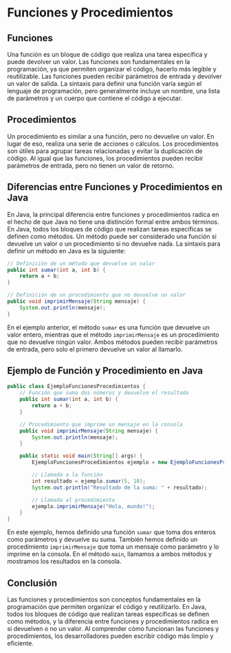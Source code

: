 # Funciones y Procedimientos

## Funciones

Una función es un bloque de código que realiza una tarea específica y puede devolver un valor. Las funciones son
fundamentales en la programación, ya que permiten organizar el código, hacerlo más legible y reutilizable.
Las funciones pueden recibir parámetros de entrada y devolver un valor de salida. La sintaxis para definir una función
varía según el lenguaje de programación, pero generalmente incluye un nombre, una lista de parámetros y un cuerpo
que contiene el código a ejecutar.

## Procedimientos

Un procedimiento es similar a una función, pero no devuelve un valor. En lugar de eso, realiza una serie de acciones
o cálculos. Los procedimientos son útiles para agrupar tareas relacionadas y evitar la duplicación de código.
Al igual que las funciones, los procedimientos pueden recibir parámetros de entrada, pero no tienen un valor de
retorno.

## Diferencias entre Funciones y Procedimientos en Java

En Java, la principal diferencia entre funciones y procedimientos radica en el hecho de que Java no tiene una
distinción formal entre ambos términos. En Java, todos los bloques de código que realizan tareas específicas se
definen como métodos. Un método puede ser considerado una función si devuelve un valor o un procedimiento si no
devuelve nada. La sintaxis para definir un método en Java es la siguiente:

```java
// Definición de un método que devuelve un valor
public int sumar(int a, int b) {
    return a + b;
}

// Definición de un procedimiento que no devuelve un valor
public void imprimirMensaje(String mensaje) {
    System.out.println(mensaje);
}
```

En el ejemplo anterior, el método `sumar` es una función que devuelve un valor entero, mientras que el método
`imprimirMensaje` es un procedimiento que no devuelve ningún valor. Ambos métodos pueden recibir parámetros de
entrada, pero solo el primero devuelve un valor al llamarlo.

## Ejemplo de Función y Procedimiento en Java

```java
public class EjemploFuncionesProcedimientos {
    // Función que suma dos números y devuelve el resultado
    public int sumar(int a, int b) {
        return a + b;
    }

    // Procedimiento que imprime un mensaje en la consola
    public void imprimirMensaje(String mensaje) {
        System.out.println(mensaje);
    }

    public static void main(String[] args) {
        EjemploFuncionesProcedimientos ejemplo = new EjemploFuncionesProcedimientos();

        // Llamada a la función
        int resultado = ejemplo.sumar(5, 10);
        System.out.println("Resultado de la suma: " + resultado);

        // Llamada al procedimiento
        ejemplo.imprimirMensaje("Hola, mundo!");
    }
}
```

En este ejemplo, hemos definido una función `sumar` que toma dos enteros como parámetros y devuelve su suma. También
hemos definido un procedimiento `imprimirMensaje` que toma un mensaje como parámetro y lo imprime en la consola.
En el método `main`, llamamos a ambos métodos y mostramos los resultados en la consola.

## Conclusión

Las funciones y procedimientos son conceptos fundamentales en la programación que permiten organizar el código y
reutilizarlo. En Java, todos los bloques de código que realizan tareas específicas se definen como métodos, y la
diferencia entre funciones y procedimientos radica en si devuelven o no un valor. Al comprender cómo funcionan las
funciones y procedimientos, los desarrolladores pueden escribir código más limpio y eficiente.